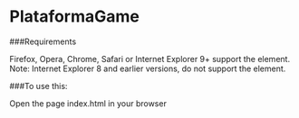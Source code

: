 PlataformaGame
=============

###Requirements

Firefox, Opera, Chrome, Safari or Internet Explorer 9+ support the <canvas> element.
    Note: Internet Explorer 8 and earlier versions, do not support the <canvas> element.

###To use this:

Open the page index.html in your browser


